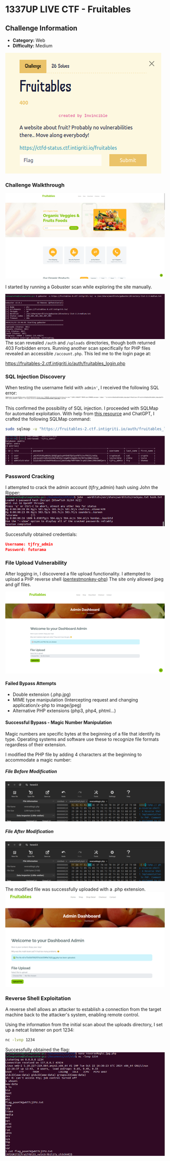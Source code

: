 # 1337UP LIVE CTF - Fruitables  
## Challenge Information
- **Category:** Web
- **Difficulty:** Medium

![Challenge description](./img/chall.png)
### Challenge Walkthrough

![Homepage](./img/siteAccueil.png)

I started by running a Gobuster scan while exploring the site manually.

![Gobuster results](./img/gobuster1.png)
The scan revealed `/auth` and `/uploads` directories, though both returned 403 Forbidden errors.
Running another scan specifically for PHP files revealed an accessible `/account.php`.
This led me to the login page at:

https://fruitables-2.ctf.intigriti.io/auth/fruitables_login.php

### SQL Injection Discovery
When testing the username field with `admin'`, I received the following SQL error:
![SQL Error](./img/erreurSQL.png)

This confirmed the possibility of SQL injection. I proceeded with SQLMap for automated exploitation.
With help from [this resource](https://acorzo1983.github.io/SQLMapCG/) and ChatGPT, I crafted the following SQLMap command:

```bash
sudo sqlmap -u "https://fruitables-2.ctf.intigriti.io/auth/fruitables_login.php" --data="username=admin&password=admin" --dump
```

![SQLMap Output](./img/outputSQLMap.png)

### Password Cracking
I attempted to crack the admin account (tjfry_admin) hash using John the Ripper:
![John the Ripper](./img/john.png)

Successfully obtained credentials:
```json
Username: tjfry_admin
Password: futurama
```

### File Upload Vulnerability
After logging in, I discovered a file upload functionality.
I attempted to upload a PHP reverse shell ([pentestmonkey-php](https://github.com/pentestmonkey/php-reverse-shell/blob/master/php-reverse-shell.php))
The site only allowed jpeg and gif files.

![Admin Dashboard](./img/adminDash.png)

#### Failed Bypass Attempts
- Double extension (.php.jpg)
- MIME type manipulation (Intercepting request and changing application/x-php to image/jpeg)
- Alternative PHP extensions (php3, php4, phtml...)

#### Successful Bypass - Magic Number Manipulation

Magic numbers are specific bytes at the beginning of a file that identify its type. Operating systems and software use these to recognize file formats regardless of their extension.

I modified the PHP file by adding 4 characters at the beginning to accommodate a magic number:

##### File Before Modification
![Hex Before](./img/hexBefore.png)
##### File After Modification
![Hex After](./img/hexAfter.png)

The modified file was successfully uploaded with a .php extension.
![Upload Success](./img/uploaded.png)

### Reverse Shell Exploitation
A reverse shell allows an attacker to establish a connection from the target machine back to the attacker's system, enabling remote control.

Using the information from the initial scan about the uploads directory, I set up a netcat listener on port 1234:
```bash
nc -lvnp 1234
```

Successfully obtained the flag:
![Flag](./img/flag.png)